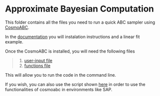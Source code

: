# Approximate Bayesian Computation

This folder contains all the files you need to run a quick ABC sampler using [CosmoABC](http://cosmoabc.readthedocs.io/en/latest/).

In the [documentation](http://cosmoabc.readthedocs.io/en/latest/) you will instalation instructions and a linear fit example. 

Once the CosmoABC is installed, you will need the following files

> 1. [user-input file](https://github.com/emilleishida/StatisticsInCosmology/blob/master/IV_ABC/user.input)
> 2. [functions file](https://github.com/emilleishida/StatisticsInCosmology/blob/master/IV_ABC/my_functions.py)


This will allow you to run the code in the command line. 

If you wish, you can also use the script shown [here](https://github.com/emilleishida/StatisticsInCosmology/blob/master/IV_ABC/cosmoabc_script.py) in order to use the functionalities of cosmoabc in  environments like SAP.


